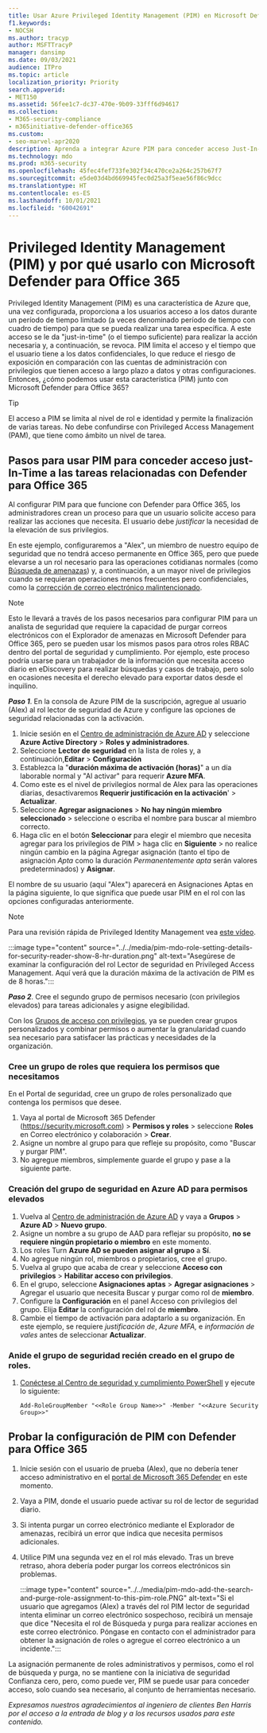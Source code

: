 ```yaml
---
title: Usar Azure Privileged Identity Management (PIM) en Microsoft Defender para Office 365 para limitar el acceso del administrador a las herramientas de ciberseguridad.
f1.keywords:
- NOCSH
ms.author: tracyp
author: MSFTTracyP
manager: dansimp
ms.date: 09/03/2021
audience: ITPro
ms.topic: article
localization_priority: Priority
search.appverid:
- MET150
ms.assetid: 56fee1c7-dc37-470e-9b09-33fff6d94617
ms.collection:
- M365-security-compliance
- m365initiative-defender-office365
ms.custom:
- seo-marvel-apr2020
description: Aprenda a integrar Azure PIM para conceder acceso Just-In-Time limitado a los usuarios para que realicen tareas con privilegios elevados en Microsoft Defender para Office 365 y reducir así el riesgo para los datos.
ms.technology: mdo
ms.prod: m365-security
ms.openlocfilehash: 45fec4fef733fe302f34c470ce2a264c257b67f7
ms.sourcegitcommit: e5de03d4bd669945fec0d25a3f5eae56f86c9dcc
ms.translationtype: HT
ms.contentlocale: es-ES
ms.lasthandoff: 10/01/2021
ms.locfileid: "60042691"
---
```

<!--A-->
# <a name="privileged-identity-management-pim-and-why-to-use-it-with-microsoft-defender-for-office-365"></a>Privileged Identity Management (PIM) y por qué usarlo con Microsoft Defender para Office 365

Privileged Identity Management (PIM) es una característica de Azure que, una vez configurada, proporciona a los usuarios acceso a los datos durante un período de tiempo limitado (a veces denominado período de tiempo con cuadro de tiempo) para que se pueda realizar una tarea específica. A este acceso se le da "just-in-time" (o el tiempo suficiente) para realizar la acción necesaria y, a continuación, se revoca. PIM limita el acceso y el tiempo que el usuario tiene a los datos confidenciales, lo que reduce el riesgo de exposición en comparación con las cuentas de administración con privilegios que tienen acceso a largo plazo a datos y otras configuraciones. Entonces, ¿cómo podemos usar esta característica (PIM) junto con Microsoft Defender para Office 365?

> [!TIP]
> El acceso a PIM se limita al nivel de rol e identidad y permite la finalización de varias tareas. No debe confundirse con Privileged Access Management (PAM), que tiene como ámbito un nivel de tarea.

## <a name="steps-to-use-pim-to-grant-just-in-time-access-to-defender-for-office-365-related-tasks"></a>Pasos para usar PIM para conceder acceso just-In-Time a las tareas relacionadas con Defender para Office 365

Al configurar PIM para que funcione con Defender para Office 365, los administradores crean un proceso para que un usuario solicite acceso para realizar las acciones que necesita. El usuario debe *justificar* la necesidad de la elevación de sus privilegios.

En este ejemplo, configuraremos a "Alex", un miembro de nuestro equipo de seguridad que no tendrá acceso permanente en Office 365, pero que puede elevarse a un rol necesario para las operaciones cotidianas normales (como [Búsqueda de amenazas](threat-hunting-in-threat-explorer.md)) y, a continuación, a un mayor nivel de privilegios cuando se requieran operaciones menos frecuentes pero confidenciales, como la [corrección de correo electrónico malintencionado](remediate-malicious-email-delivered-office-365.md).

> [!NOTE]
> Esto le llevará a través de los pasos necesarios para configurar PIM para un analista de seguridad que requiere la capacidad de purgar correos electrónicos con el Explorador de amenazas en Microsoft Defender para Office 365, pero se pueden usar los mismos pasos para otros roles RBAC dentro del portal de seguridad y cumplimiento. Por ejemplo, este proceso podría usarse para un trabajador de la información que necesita acceso diario en eDiscovery para realizar búsquedas y casos de trabajo, pero solo en ocasiones necesita el derecho elevado para exportar datos desde el inquilino.

***Paso 1***. En la consola de Azure PIM de la suscripción, agregue al usuario (Alex) al rol lector de seguridad de Azure y configure las opciones de seguridad relacionadas con la activación.

1. Inicie sesión en el [Centro de administración de Azure AD](https://aad.portal.azure.com/) y seleccione **Azure Active Directory** > **Roles y administradores**.
2. Seleccione **Lector de seguridad** en la lista de roles y, a continuación,**Editar**  > **Configuración**
3. Establezca la "**duración máxima de activación (horas)**" a un día laborable normal y "Al activar" para requerir **Azure MFA**.
4. Como este es el nivel de privilegios normal de Alex para las operaciones diarias, desactivaremos **Requerir justificación en la activación**' > **Actualizar**.
5. Seleccione **Agregar asignaciones** > **No hay ningún miembro seleccionado** > seleccione o escriba el nombre para buscar al miembro correcto.
6. Haga clic en el botón **Seleccionar** para elegir el miembro que necesita agregar para los privilegios de PIM > haga clic en **Siguiente** > no realice ningún cambio en la página Agregar asignación (tanto el tipo de asignación *Apta* como la duración *Permanentemente apta* serán valores predeterminados) y **Asignar**.

El nombre de su usuario (aquí "Alex") aparecerá en Asignaciones Aptas en la página siguiente, lo que significa que puede usar PIM en el rol con las opciones configuradas anteriormente.

> [!NOTE]
> Para una revisión rápida de Privileged Identity Management vea [este vídeo](https://www.youtube.com/watch?v=VQMAg0sa_lE).

:::image type="content" source="../../media/pim-mdo-role-setting-details-for-security-reader-show-8-hr-duration.png" alt-text="Asegúrese de examinar la configuración del rol Lector de seguridad en Privileged Access Management. Aquí verá que la duración máxima de la activación de PIM es de 8 horas.":::

***Paso 2***. Cree el segundo grupo de permisos necesario (con privilegios elevados) para tareas adicionales y asigne elegibilidad.

Con los [Grupos de acceso con privilegios](/azure/active-directory/privileged-identity-management/groups-features), ya se pueden crear grupos personalizados y combinar permisos o aumentar la granularidad cuando sea necesario para satisfacer las prácticas y necesidades de la organización.

### <a name="create-a-role-group-requiring-the-permissions-we-need"></a>Cree un grupo de roles que requiera los permisos que necesitamos

En el Portal de seguridad, cree un grupo de roles personalizado que contenga los permisos que desee.

1. Vaya al portal de Microsoft 365 Defender (https://security.microsoft.com) > **Permisos y roles** > seleccione **Roles** en Correo electrónico y colaboración > **Crear**.
2. Asigne un nombre al grupo para que refleje su propósito, como "Buscar y purgar PIM".
3. No agregue miembros, simplemente guarde el grupo y pase a la siguiente parte.

### <a name="create-the-security-group-in-azure-ad-for-elevated-permissions"></a>Creación del grupo de seguridad en Azure AD para permisos elevados

1. Vuelva al [Centro de administración de Azure AD](https://aad.portal.azure.com/) y vaya a **Grupos** > **Azure AD** > **Nuevo grupo**.
2. Asigne un nombre a su grupo de AAD para reflejar su propósito, **no se requiere ningún propietario o miembro** en este momento.
3. Los roles Turn **Azure AD se pueden asignar al grupo** a **Sí**.
4. No agregue ningún rol, miembros o propietarios, cree el grupo.
5. Vuelva al grupo que acaba de crear y seleccione **Acceso con privilegios** > **Habilitar acceso con privilegios**.
6. En el grupo, seleccione **Asignaciones aptas** > **Agregar asignaciones** > Agregar el usuario que necesita Buscar y purgar como rol de **miembro**.
7. Configure la **Configuración** en el panel Acceso con privilegios del grupo. Elija **Editar** la configuración del rol de **miembro**.
8. Cambie el tiempo de activación para adaptarlo a su organización. En este ejemplo, se requiere *justificación de*, *Azure MFA,* e *información de vales* antes de seleccionar **Actualizar**.

### <a name="nest-the-newly-created-security-group-into-the-role-group"></a>Anide el grupo de seguridad recién creado en el grupo de roles.

1. [Conéctese al Centro de seguridad y cumplimiento PowerShell](/powershell/exchange/connect-to-scc-powershell) y ejecute lo siguiente:

    `Add-RoleGroupMember "<<Role Group Name>>" -Member "<<Azure Security Group>>"`

## <a name="test-your-configuration-of-pim-with-defender-for-office-365"></a>Probar la configuración de PIM con Defender para Office 365

1. Inicie sesión con el usuario de prueba (Alex), que no debería tener acceso administrativo en el [portal de Microsoft 365 Defender](/microsoft-365/security/defender/overview-security-center) en este momento.
2. Vaya a PIM, donde el usuario puede activar su rol de lector de seguridad diario.
3. Si intenta purgar un correo electrónico mediante el Explorador de amenazas, recibirá un error que indica que necesita permisos adicionales.
4. Utilice PIM una segunda vez en el rol más elevado. Tras un breve retraso, ahora debería poder purgar los correos electrónicos sin problemas.

   :::image type="content" source="../../media/pim-mdo-add-the-search-and-purge-role-assignment-to-this-pim-role.PNG" alt-text="Si el usuario que agregamos (Alex) a través del rol PIM lector de seguridad intenta eliminar un correo electrónico sospechoso, recibirá un mensaje que dice &quot;Necesita el rol de Búsqueda y purga para realizar acciones en este correo electrónico. Póngase en contacto con el administrador para obtener la asignación de roles o agregue el correo electrónico a un incidente.":::

La asignación permanente de roles administrativos y permisos, como el rol de búsqueda y purga, no se mantiene con la iniciativa de seguridad Confianza cero, pero, como puede ver, PIM se puede usar para conceder acceso, solo cuando sea necesario, al conjunto de herramientas necesario.

*Expresamos nuestros agradecimientos al ingeniero de clientes Ben Harris por el acceso a la entrada de blog y a los recursos usados para este contenido.*

<!--A-->